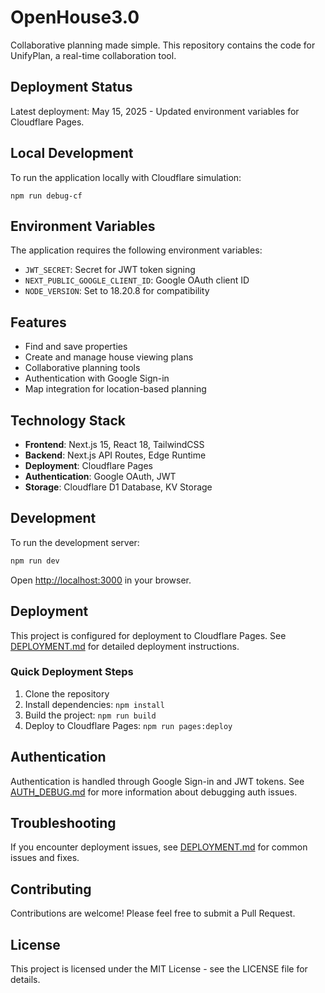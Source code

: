 # OpenHouse3.0

Collaborative planning made simple. This repository contains the code for UnifyPlan, a real-time collaboration tool.

## Deployment Status

Latest deployment: May 15, 2025 - Updated environment variables for Cloudflare Pages.

## Local Development

To run the application locally with Cloudflare simulation:

```
npm run debug-cf
```

## Environment Variables

The application requires the following environment variables:

- `JWT_SECRET`: Secret for JWT token signing
- `NEXT_PUBLIC_GOOGLE_CLIENT_ID`: Google OAuth client ID
- `NODE_VERSION`: Set to 18.20.8 for compatibility

## Features

- Find and save properties
- Create and manage house viewing plans
- Collaborative planning tools
- Authentication with Google Sign-in
- Map integration for location-based planning

## Technology Stack

- **Frontend**: Next.js 15, React 18, TailwindCSS
- **Backend**: Next.js API Routes, Edge Runtime
- **Deployment**: Cloudflare Pages
- **Authentication**: Google OAuth, JWT
- **Storage**: Cloudflare D1 Database, KV Storage

## Development

To run the development server:

```bash
npm run dev
```

Open [http://localhost:3000](http://localhost:3000) in your browser.

## Deployment

This project is configured for deployment to Cloudflare Pages. See [DEPLOYMENT.md](DEPLOYMENT.md) for detailed deployment instructions.

### Quick Deployment Steps

1. Clone the repository
2. Install dependencies: `npm install`
3. Build the project: `npm run build`
4. Deploy to Cloudflare Pages: `npm run pages:deploy`

## Authentication

Authentication is handled through Google Sign-in and JWT tokens. See [AUTH_DEBUG.md](AUTH_DEBUG.md) for more information about debugging auth issues.

## Troubleshooting

If you encounter deployment issues, see [DEPLOYMENT.md](DEPLOYMENT.md) for common issues and fixes.

## Contributing

Contributions are welcome! Please feel free to submit a Pull Request.

## License

This project is licensed under the MIT License - see the LICENSE file for details. 